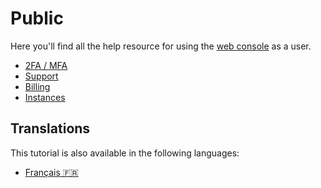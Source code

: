 # Public

Here you'll find all the help resource for using the [web console](https://www.cwcloud.tech) as a user.

* [2FA / MFA](./2FA.md)
* [Support](./support.md)
* [Billing](./billing.md)
* [Instances](./instances.md)

## Translations

This tutorial is also available in the following languages:
* [Français 🇫🇷](../../../translations/fr/tutorials/console/public/README.md)
